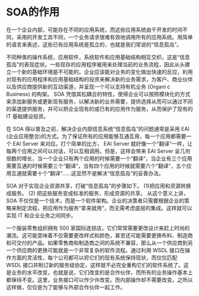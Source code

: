# SOA的作用


在一个企业内部，可能存在不同的应用系统，而这些应用系统由千开发的时间不同，采用的开发工具不同，一个业务请求很难有效地调用所有的应用系统。用简单的语言来表述，这些已有应用系统是孤立的，也就是我们常说的“信息孤岛”。

不同种类的操作系统，应用软件，系统软件和应用基础结构相互交织，这是“信息孤岛”的表现症状。一些现存的应用程序被用来处理当前的业务流程，因此从头建立一个新的基础环境是不可能的。企业应该能对业务的变化做出快速的反应，利用对现有的应用程序和应用基础结构的投资来解决新的业务需求，为客户、商业伙伴以及供应商提供新的互动渠道，并呈现一个可以支持有机业务 (Organi c Business) 的构架。 SOA 凭借其松耦合的特性，使得企业可以按照模块化的方式来添加新服务或更新现有服务，以解决新的业务需要，提供选择从而可以通过不同的渠道提供服务，并可以把企业现有的或已有的应用作为服务，从而保护了现有的 IT 基础建设投资。

在 SOA 得以普及之前，解决企业内部信息系统“信息孤岛”的问题通常是采用 EAI (企业应用整合)的方式。为了保证所有的应用能够互通互用，每一个应用都需要一个 EAI Server 来对应。打个简单的比方， EAI Server 就好像一个“翻译“一样，让每两个应用之间可以对话，可以互相调用。但是，这样会带来 EAI Server 呈几何倍数的增长，当一个企业只有两个应用的时候需要一个“翻译“，当企业有三个应用需要互通的时候需要三个“翻译“，当有四个应用的时候就需要六个“翻译“，五个应用互通就需要十个“翻译“……这显然不是解决“信息孤岛”的妥善办法。

SOA 对于实现企业资源共享，打破“信息孤岛”的步骤如下。
(1)把应用和资源转换成服务。
(2) 把这些服务变成标准的服务，形成资源的共享。
从这个意义上讲， SOA 不仅仅是一个技术，而是一个软件架构。企业的决策者只需要根据企业的策略来制定流程，把应用作为服务“拿来就用“，而无需考虑底层的集成。这样就可以实现 IT 和企业业务之间同步。

一个服装零售组织拥有 500 家国际连锁店，它们常常需要更改设计来赶上时尚的潮流。这可能意味着不仅需要更改样式和颜色，甚至还可能需要更换布料、制造商和可交付的产品。如果零售商和制造商之间的系统不兼容，那么从一个供应商到另一个供应商的更换可能就是一个非常复杂的软件流程。通过利用 WSDL 接口在操作方面的灵活性，每个公司都可以将它们的现有系统保持现状，而仅仅匹配 WSDL 接口并制订新的服务级协定，这样就不必完全重构它们的软件系统了。这是业务的水平改变，也就是说，它们改变的是合作伙伴，而所有的业务操作基本上都保待不变。这里，业务接口可以作少许改变。而内部操作却不需要改变。之所以这样做，仅仅是为了能够与外部合作伙伴一起工作。









































